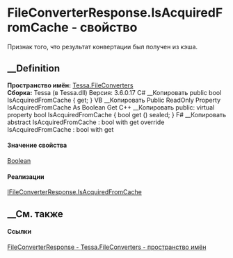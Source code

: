 # FileConverterResponse.IsAcquiredFromCache - свойство
Признак того, что результат конвертации был получен из кэша.
##  __Definition
 **Пространство имён:** [Tessa.FileConverters](N_Tessa_FileConverters.htm)  
 **Сборка:** Tessa (в Tessa.dll) Версия: 3.6.0.17
C# __Копировать
     public bool IsAcquiredFromCache { get; }
VB __Копировать
     Public ReadOnly Property IsAcquiredFromCache As Boolean
    	Get
C++ __Копировать
     public:
    virtual property bool IsAcquiredFromCache {
    	bool get () sealed;
    }
F# __Копировать
     abstract IsAcquiredFromCache : bool with get
    override IsAcquiredFromCache : bool with get
#### Значение свойства
[Boolean](https://learn.microsoft.com/dotnet/api/system.boolean)
#### Реализации
[IFileConverterResponse.IsAcquiredFromCache](P_Tessa_FileConverters_IFileConverterResponse_IsAcquiredFromCache.htm)  
##  __См. также
#### Ссылки
[FileConverterResponse - ](T_Tessa_FileConverters_FileConverterResponse.htm)
[Tessa.FileConverters - пространство имён](N_Tessa_FileConverters.htm)
